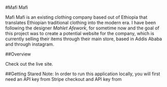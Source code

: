 #Mafi Mafi

Mafi Mafi is an existing clothing company based out of Ethiopia that translates Ethiopian traditional clothing into the modern era. I have been following the designer *Mahlet Afework*, for sometime now and the goal of this project was to create a potential website for the company, which is currently selling their items through their main store, based in Addis Ababa and through instagram. 

##Overview

Check out the live site. 

##Getting Stared
Note: In order to run this application locally, you will first need an API key from Stripe checkout and API key from 
